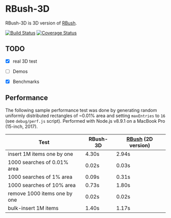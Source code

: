 RBush-3D
=====

RBush-3D is 3D version of [RBush](https://github.com/mourner/rbush).

[![Build Status](https://travis-ci.org/Eronana/rbush-3d.svg?branch=master)](https://travis-ci.org/Eronana/rbush-3d)
[![Coverage Status](https://coveralls.io/repos/github/Eronana/rbush-3d/badge.svg?branch=master)](https://coveralls.io/github/Eronana/rbush-3d?branch=master)

## TODO
- [x] real 3D test
- [ ] Demos
- [x] Benchmarks


## Performance

The following sample performance test was done by generating
random uniformly distributed rectangles of ~0.01% area and setting `maxEntries` to `16`
(see `debug/perf.js` script).
Performed with Node.js v8.9.1 on a MacBook Pro (15-inch, 2017).

Test                         | RBush-3D | [RBush](https://github.com/mourner/rbush) (2D version)
---------------------------- | -------- | ------
insert 1M items one by one   | 4.30s    | 2.94s
1000 searches of 0.01% area  | 0.02s    | 0.03s
1000 searches of 1% area     | 0.09s    | 0.31s
1000 searches of 10% area    | 0.73s    | 1.80s
remove 1000 items one by one | 0.02s    | 0.02s
bulk-insert 1M items         | 1.40s    | 1.17s
